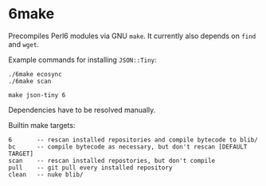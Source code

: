# 6make

Precompiles Perl6 modules via GNU `make`. It currently also depends on `find`
and `wget`.

Example commands for installing `JSON::Tiny`:

```
./6make ecosync
./6make scan

make json-tiny 6
```

Dependencies have to be resolved manually.

Builtin make targets:

```
6       -- rescan installed repositories and compile bytecode to blib/
bc      -- compile bytecode as necessary, but don't rescan [DEFAULT TARGET]
scan    -- rescan installed repostories, but don't compile
pull    -- git pull every installed repository
clean   -- nuke blib/
```
